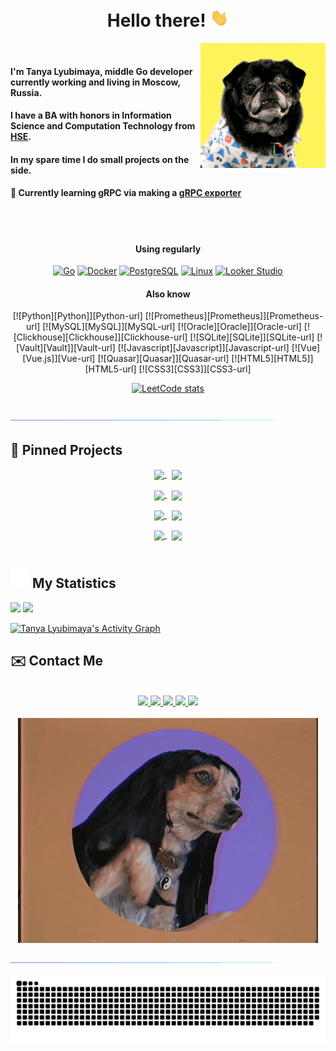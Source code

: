 <h1 align="center">Hello there! <img src = "https://github.com/tanya-lyubimaya/tanya-lyubimaya/blob/main/media/wave.gif?raw=true" width = 30px></h1>

<div class="container">
    <img src="https://github.com/tanya-lyubimaya/tanya-lyubimaya/blob/main/media/dog_wink.gif?raw=true" align="right">&nbsp;
    <h4>I'm Tanya Lyubimaya, middle Go developer currently working and living in Moscow, Russia.</h4>
    <h4>I have a BA with honors in Information Science and Computation Technology from <a href="https://www.hse.ru/en/">HSE</a>.</h4>
    <h4>In my spare time I do small projects on the side.</h4>
    <h4>🫧 Currently learning gRPC via making a <a href="https://github.com/tanya-lyubimaya/grpc-exporter">gRPC exporter</a></h4>
</div>

<br><br>

<div align="center">

<h4>Using regularly</h4>

[![Go][Go]][Go-url]
[![Docker][Docker]][Docker-url]
[![PostgreSQL][PostgreSQL]][PostgreSQL-url]
[![Linux][Linux]][Linux-url]
[![Looker Studio][Looker Studio]][Looker-url]

<h4>Also know</h4>
[![Python][Python]][Python-url]
[![Prometheus][Prometheus]][Prometheus-url]
[![MySQL][MySQL]][MySQL-url]
[![Oracle][Oracle]][Oracle-url]
[![Clickhouse][Clickhouse]][Clickhouse-url]
[![SQLite][SQLite]][SQLite-url]
[![Vault][Vault]][Vault-url]
[![Javascript][Javascript]][Javascript-url]
[![Vue][Vue.js]][Vue-url]
[![Quasar][Quasar]][Quasar-url]
[![HTML5][HTML5]][HTML5-url]
[![CSS3][CSS3]][CSS3-url]

[![LeetCode stats](https://leetcode-stats-six.vercel.app/api?username=tanya-lyubimaya)](https://github.com/tanya-lyubimaya/github-readme)


</div>

<br>

<img src="https://github.com/tanya-lyubimaya/tanya-lyubimaya/blob/main/media/glowing_line.gif?raw=true">

## 📌 Pinned Projects

<div align="center">
    <a href="https://github.com/tanya-lyubimaya/grpc-exporter">
        <img width='49%' align="center" src="https://github-readme-stats.vercel.app/api/pin/?username=tanya-lyubimaya&repo=grpc-exporter&border_color=EE4779&bg_color=0D1117&title_color=C9D1D9&text_color=8B949E&icon_color=00BAE9" />
    </a>
    <span>&nbsp;</span>
    <a href="https://github.com/tanya-lyubimaya/lc">
        <img width='49%' align="center" src="https://github-readme-stats.vercel.app/api/pin/?username=tanya-lyubimaya&repo=lc&border_color=00BAE9&bg_color=0D1117&title_color=C9D1D9&text_color=8B949E&icon_color=EE4779" />
    </a>
</div>
<p> </p>
<div align="center">
    <a href="https://github.com/tanya-lyubimaya/translator">
        <img width='49%' align="center" src="https://github-readme-stats.vercel.app/api/pin/?username=tanya-lyubimaya&repo=translator&border_color=00BAE9&bg_color=0D1117&title_color=C9D1D9&text_color=8B949E&icon_color=EE4779" />
    </a>
    <span>&nbsp;</span>
    <a href="https://github.com/tanya-lyubimaya/translator-frontend">
        <img width='49%' align="center" src="https://github-readme-stats.vercel.app/api/pin/?username=tanya-lyubimaya&repo=translator-frontend&border_color=EE4779&bg_color=0D1117&title_color=C9D1D9&text_color=8B949E&icon_color=00BAE9" />
    </a>
</div>
<p> </p>
<div align="center">
    <a href="https://github.com/tanya-lyubimaya/WB_L0">
        <img width='49%' align="center" src="https://github-readme-stats.vercel.app/api/pin/?username=tanya-lyubimaya&repo=WB_L0&border_color=EE4779&bg_color=0D1117&title_color=C9D1D9&text_color=8B949E&icon_color=00BAE9" />
    </a>
    <span>&nbsp;</span>
    <a href="https://github.com/tanya-lyubimaya/date_difference_calculator">
        <img width='49%' align="center" src="https://github-readme-stats.vercel.app/api/pin/?username=tanya-lyubimaya&repo=date_difference_calculator&border_color=00BAE9&bg_color=0D1117&title_color=C9D1D9&text_color=8B949E&icon_color=EE4779" />
    </a>
</div>
<p> </p>
<div align="center">
    <a href="https://github.com/tanya-lyubimaya/regular-commit">
        <img width='49%' align="center" src="https://github-readme-stats.vercel.app/api/pin/?username=tanya-lyubimaya&repo=regular-commit&border_color=00BAE9&bg_color=0D1117&title_color=C9D1D9&text_color=8B949E&icon_color=EE4779" />
    </a>
    <span>&nbsp;</span>
    <a href="https://github.com/tanya-lyubimaya/bit_operations">
        <img width='49%' align="center" src="https://github-readme-stats.vercel.app/api/pin/?username=tanya-lyubimaya&repo=bit_operations&border_color=EE4779&bg_color=0D1117&title_color=C9D1D9&text_color=8B949E&icon_color=00BAE9" />
    </a>
</div>

<br>

## <img src="https://raw.githubusercontent.com/tanya-lyubimaya/tanya-lyubimaya/main/media/statistics.webp" width="30px"/>&nbsp;My Statistics

<div align="left">
    <img width="49.5%" src="https://github-readme-stats.vercel.app/api?username=tanya-lyubimaya&show_icons=true&hide_border=true&bg_color=ffffff00&title_color=EE4779&text_color=C9D1D9&icon_color=00BAE9" />
    <img width="49.5%" src="https://github-readme-streak-stats.herokuapp.com/?user=tanya-lyubimaya&hide_border=true&background=ffffff00&ring=00BAE9&fire=EE4779&currStreakNum=EE4779&currStreakLabel=EE4779&sideNums=00BAE9&sideLabels=C9D1D9&dates=8B949E" />
  </a>
</div>

[![Tanya Lyubimaya's Activity Graph](https://github-readme-activity-graph.vercel.app/graph?username=tanya-lyubimaya&custom_title=Tanya%20Lyubimaya's%20Contribution%20Graph&bg_color=ffffff00&hide_border=true&line=00BAE9&point=EE4779&title_color=EE4779&color=C9D1D9)](https://github.com/tanya-lyubimaya/github-readme-activity-graph)
<br>

## ✉️ Contact Me

<br>

<div align="center">
    <a href="https://t.me/talyubimaya">
        <img src="https://img.shields.io/badge/telegram-2CA5E0?style=for-the-badge&logo=telegram&labelColor=white">
    </a>
    <a href="mailto:tatyana.lyubimaya.work@gmail.com">
        <img src="https://img.shields.io/badge/gmail-EA4335?style=for-the-badge&logo=gmail&labelColor=white">
    </a>
    <a href="https://www.linkedin.com/in/talyubimaya">
        <img src="https://img.shields.io/badge/linkedin-0A66C2?style=for-the-badge&logo=linkedin&labelColor=white&logoColor=0A66C2">
    </a>
    <a href="https://leetcode.com/tanya-lyubimaya">
        <img src="https://img.shields.io/badge/leetcode-FFA116?style=for-the-badge&logo=leetcode&labelColor=white">
    </a>
    <a href="https://www.kaggle.com/tanyashxr">
        <img src="https://img.shields.io/badge/kaggle-20BEFF?style=for-the-badge&logo=kaggle&labelColor=white">
    </a>
</div>

<br>

<div align="center">
    <img src="https://github.com/tanya-lyubimaya/tanya-lyubimaya/blob/main/media/dog_hello.gif?raw=true" style="max-width: 100%">
</div>

<br>

<img src="https://github.com/tanya-lyubimaya/tanya-lyubimaya/blob/main/media/glowing_line.gif?raw=true">

<br>

<div align="center">

![GitHub Snake Dark](https://raw.githubusercontent.com/tanya-lyubimaya/tanya-lyubimaya/output/github-contribution-grid-snake-dark.svg#gh-dark-mode-only)

</div>


<!--LINKS-->
<!--https://simpleicons.org <- icons from here-->
[Go]: https://img.shields.io/badge/go-00ADD8?style=for-the-badge&logo=go&logoColor=white
[Go-url]: https://go.dev
[Python]: https://img.shields.io/badge/python-3776AB?style=for-the-badge&logo=python&logoColor=white
[Python-url]: https://www.python.org
[Javascript]: https://img.shields.io/badge/javascript-F7DF1E?style=for-the-badge&logo=javascript&logoColor=black
[Javascript-url]: https://www.javascript.com
[Docker]: https://img.shields.io/badge/docker-2496ED?style=for-the-badge&logo=docker&logoColor=white
[Docker-url]: https://www.docker.com
[Kubernetes]: https://img.shields.io/badge/kubernetes-326CE5?style=for-the-badge&logo=kubernetes&logoColor=white
[Kubernetes-url]: https://kubernetes.io
[PostgreSQL]: https://img.shields.io/badge/postgresql-4169E1?style=for-the-badge&logo=postgresql&logoColor=white
[PostgreSQL-url]: https://www.postgresql.org
[MongoDB]: https://img.shields.io/badge/mongodb-47A248?style=for-the-badge&logo=mongodb&logoColor=white
[MongoDB-url]: https://www.mongodb.com
[MySQL]: https://img.shields.io/badge/mysql-4479A1?style=for-the-badge&logo=mysql&logoColor=white
[MySQL-url]: https://www.mysql.com
[SQLite]: https://img.shields.io/badge/sqlite-003B57?style=for-the-badge&logo=sqlite&logoColor=white
[SQLite-url]: https://www.sqlite.org/index.html
[Oracle]: https://img.shields.io/badge/oracle-F80000?style=for-the-badge&logo=oracle&logoColor=white
[Oracle-url]: https://www.oracle.com
[Clickhouse]: https://img.shields.io/badge/clickhouse-141413?style=for-the-badge&logo=clickhouse&logoColor=F8F877
[Clickhouse-url]: https://clickhouse.com
[Redis]: https://img.shields.io/badge/redis-DC382D?style=for-the-badge&logo=redis&logoColor=white
[Redis-url]: https://redis.io
[Vault]: https://img.shields.io/badge/vault-040404?style=for-the-badge&logo=vault&logoColor=#FCDC14
[Vault-url]: https://www.vaultproject.io
[Vue.js]: https://img.shields.io/badge/vue.js-4FC08D?style=for-the-badge&logo=vue.js&logoColor=white
[Vue-url]: https://vuejs.org
[Quasar]: https://img.shields.io/badge/quasar-1976D2?style=for-the-badge&logo=quasar&logoColor=white
[Quasar-url]: https://quasar.dev
[HTML5]: https://img.shields.io/badge/html5-E34F26?style=for-the-badge&logo=html5&logoColor=white
[HTML5-url]: https://en.wikipedia.org/wiki/HTML5
[CSS3]: https://img.shields.io/badge/css3-1572B6?style=for-the-badge&logo=css3&logoColor=white
[CSS3-url]: https://en.wikipedia.org/wiki/CSS#CSS_3
[Linux]: https://img.shields.io/badge/linux-FCC624?style=for-the-badge&logo=linux&logoColor=black
[Linux-url]: https://www.linux.org
[Prometheus]: https://img.shields.io/badge/prometheus-E6522C?style=for-the-badge&logo=prometheus&logoColor=white
[Prometheus-url]: https://prometheus.io
[Looker Studio]: https://img.shields.io/badge/looker-4285F4?style=for-the-badge&logo=looker&logoColor=white
[Looker-url]: https://lookerstudio.google.com

